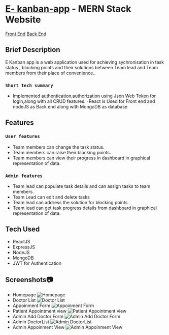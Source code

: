 # [E- kanban-app](https://thriving-bombolone-79caff.netlify.app/) - MERN Stack Website
  [Front End](https://github.com/sathiyapriyakm/online-kanban-frontend)
  [Back End](https://github.com/sathiyapriyakm/online-kanban-backend)



## Brief Description

E Kanban app is a web application used for achieving sychronisation in task status , blocking points and their solutions  between Team lead and Team members from their place of convenience..

### `Short tech summary`
  - Implemented authentication,authorization using Json Web Token for login,along with all CRUD features.
  -React is Used for Front end and nodeJS as Back end along with MongoDB as database  


## Features

### `User features`
  - Team members can change the task status.
  - Team members  can raise their blocking points.
  - Team members can view their progress in dashboard in graphical representation of data.
   
### `Admin features`
  - Team lead can populate task details and can assign tasks to team members.
  - Team Lead can edit and delete tasks
  - Team lead can address the solution for blocking points.
  - Team lead  can get task progress details from  dashboard in graphical representation of data.
  
  
## Tech Used
  - ReactJS
  - ExpressJS
  - NodeJS
  - MongoDB 
  - JWT for Authentication
  
## Screenshots📷
- Homepage
![Homepage](/ScreenShots/Homepage.JPG "Homepage")
- Doctor List
![Doctor List](/ScreenShots/DoctorList.JPG "Doctor List")
- Appoinment Form
![Appoinment Form](/ScreenShots/AppoinmentForm.JPG "Appoinment Form")
- Patient Appointment view
![Patient Appointment view](/ScreenShots/Patient-App-list.JPG "Patient Appointment view")
- Admin Add Doctor Form
![Admin Add Doctor Form](/ScreenShots/Add-DoctorForm.JPG "Admin Add Doctor Form")
- Admin DoctorList
![Admin DoctorList](/ScreenShots/Admin-DoctorList.JPG "Admin DoctorList")
- Admin Appoinment View
![Admin Appoinment View](/ScreenShots/Admin-PatientList.JPG "Admin Appoinment View")